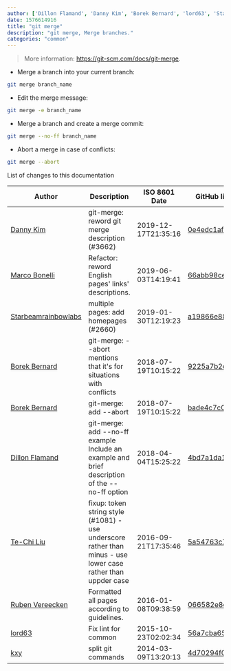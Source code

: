 ```yaml
---
author: ['Dillon Flamand', 'Danny Kim', 'Borek Bernard', 'lord63', 'Starbeamrainbowlabs', 'Marco Bonelli', 'Te-Chi Liu', 'kxy', 'Ruben Vereecken']
date: 1576614916
title: "git merge"
description: "git merge, Merge branches."
categories: "common"
---
```

> More information: <https://git-scm.com/docs/git-merge>.

- Merge a branch into your current branch:

```bash
git merge branch_name
```

- Edit the merge message:

```bash
git merge -e branch_name
```

- Merge a branch and create a merge commit:

```bash
git merge --no-ff branch_name
```

- Abort a merge in case of conflicts:

```bash
git merge --abort
```
List of changes to this documentation


Author | Description | ISO 8601 Date | GitHub link
------|-----|-----|-----
[Danny Kim](mailto:DanielKim1@users.noreply.github.com) | git-merge: reword git merge description (#3662) | 2019-12-17T21:35:16 | [0e4edc1afc6d](https://github.com/tldr-pages/tldr/commit/0e4edc1afc6d28ed02bb320aaba698a2ba0dfba9)
[Marco Bonelli](mailto:marco@mebeim.net) | Refactor: reword English pages' links' descriptions. | 2019-06-03T14:19:41 | [66abb98ce935](https://github.com/tldr-pages/tldr/commit/66abb98ce935c0f4516bf30c4d6da72180d5a3ab)
[Starbeamrainbowlabs](mailto:sbrl@starbeamrainbowlabs.com) | multiple pages: add homepages (#2660) | 2019-01-30T12:19:23 | [a19866e88add](https://github.com/tldr-pages/tldr/commit/a19866e88addb239484637579b17e7c6ea9b53aa)
[Borek Bernard](mailto:borekb@gmail.com) | git-merge: --abort mentions that it's for situations with conflicts | 2018-07-19T10:15:22 | [9225a7b2d596](https://github.com/tldr-pages/tldr/commit/9225a7b2d5966d50e5eff502e167229396c0ca01)
[Borek Bernard](mailto:borekb@gmail.com) | git-merge: add --abort | 2018-07-19T10:15:22 | [bade4c7c0398](https://github.com/tldr-pages/tldr/commit/bade4c7c0398d2088e84953332761a440d9ffbfc)
[Dillon Flamand](mailto:dflamand@users.noreply.github.com) | git-merge: add --no-ff example Include an example and brief description of the --no-ff option | 2018-04-04T15:25:22 | [4bd7a1da174d](https://github.com/tldr-pages/tldr/commit/4bd7a1da174d940628c622cdbc5191b8af3e06ab)
[Te-Chi Liu](mailto:liuderchi@gmail.com) | fixup: token string style (#1081) - use underscore rather than minus - use lower case rather than uppder case | 2016-09-21T17:35:46 | [5a54763c72d1](https://github.com/tldr-pages/tldr/commit/5a54763c72d1ed1b6eb5dbf195ee547527afc608)
[Ruben Vereecken](mailto:rubenvereecken@gmail.com) | Formatted all pages according to guidelines. | 2016-01-08T09:38:59 | [066582e8eab5](https://github.com/tldr-pages/tldr/commit/066582e8eab57bce9861cc8d379e158d61f1cc95)
[lord63](mailto:lord63.j@gmail.com) | Fix lint for common | 2015-10-23T02:02:34 | [56a7cba6568f](https://github.com/tldr-pages/tldr/commit/56a7cba6568fcdaaeca2ddf0b80341cfc7de6285)
[kxy](mailto:kyrwastaken@gmail.com) | split git commands | 2014-03-09T13:20:13 | [4d70294f065f](https://github.com/tldr-pages/tldr/commit/4d70294f065f8d6d9fd6c0add28968cb9ca725ff)

